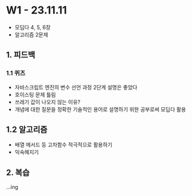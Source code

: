 # W1 - 23.11.11

- 모딥다 4, 5, 6장
- 알고리즘 2문제

## 1. 피드백

### 1.1 퀴즈

- 자바스크립트 엔진의 변수 선언 과정 2단계 설명은 좋았다
- 호이스팅 문제 틀림
- 쓰레기 값이 나오지 않는 이유?
- 개념에 대한 질문을 정확한 기술적인 용어로 설명하기 위한 공부로써 모딥다 활용

## 1.2 알고리즘

- 배열 메서드 등 고차함수 적극적으로 활용하기
- 익숙해지기

## 2. 복습

...ing
